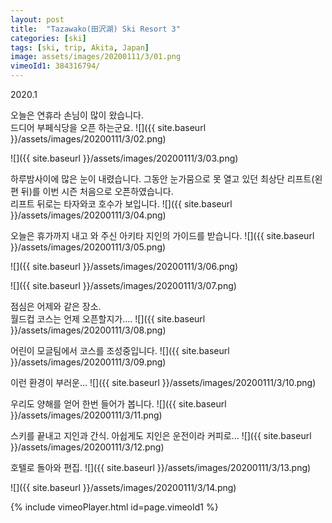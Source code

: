 ```yaml
---
layout: post
title:  "Tazawako(田沢湖) Ski Resort 3"
categories: [ski]
tags: [ski, trip, Akita, Japan]
image: assets/images/20200111/3/01.png
vimeoId1: 384316794/
---
```


2020.1 

오늘은 연휴라 손님이 많이 왔습니다.  
드디어 부페식당을 오픈 하는군요.
![]({{ site.baseurl }}/assets/images/20200111/3/02.png)

![]({{ site.baseurl }}/assets/images/20200111/3/03.png)

하루밤사이에 많은 눈이 내렸습니다.
그동안 눈가뭄으로 못 열고 있던 최상단 리프트(왼편 뒤)를  이번 시즌 처음으로 오픈하였습니다.  
리프트 뒤로는 타자와코 호수가 보입니다.
![]({{ site.baseurl }}/assets/images/20200111/3/04.png)

오늘은 휴가까지 내고 와 주신 아키타 지인의 가이드를 받습니다.
![]({{ site.baseurl }}/assets/images/20200111/3/05.png)

![]({{ site.baseurl }}/assets/images/20200111/3/06.png)

![]({{ site.baseurl }}/assets/images/20200111/3/07.png)

점심은 어제와 같은 장소.  
월드컵 코스는 언제 오픈할지가....
![]({{ site.baseurl }}/assets/images/20200111/3/08.png)

어린이 모글팀에서 코스를 조성중입니다.
![]({{ site.baseurl }}/assets/images/20200111/3/09.png)

이런 환경이 부러운...
![]({{ site.baseurl }}/assets/images/20200111/3/10.png)

우리도 양해를 얻어 한번 들어가 봅니다.
![]({{ site.baseurl }}/assets/images/20200111/3/11.png)

스키를 끝내고 지인과 간식.
아쉽게도 지인은 운전이라 커피로...
![]({{ site.baseurl }}/assets/images/20200111/3/12.png)

호텔로 돌아와 편집.
![]({{ site.baseurl }}/assets/images/20200111/3/13.png)

![]({{ site.baseurl }}/assets/images/20200111/3/14.png)


{% include vimeoPlayer.html id=page.vimeoId1 %}

